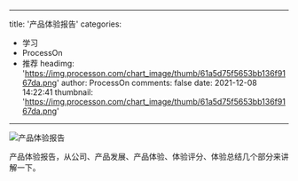
---
title: '产品体验报告'
categories: 
 - 学习
 - ProcessOn
 - 推荐
headimg: 'https://img.processon.com/chart_image/thumb/61a5d75f5653bb136f9167da.png'
author: ProcessOn
comments: false
date: 2021-12-08 14:22:41
thumbnail: 'https://img.processon.com/chart_image/thumb/61a5d75f5653bb136f9167da.png'
---

<div>   
<img class="thumb" alt="产品体验报告" src="https://img.processon.com/chart_image/thumb/61a5d75f5653bb136f9167da.png" referrerpolicy="no-referrer">
<p>产品体验报告，从公司、产品发展、产品体验、体验评分、体验总结几个部分来讲解一下。</p>  
</div>
            